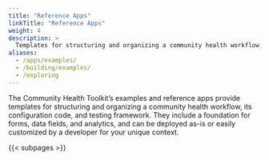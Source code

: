 ```yaml
---
title: "Reference Apps"
linkTitle: "Reference Apps"
weight: 4
description: >
  Templates for structuring and organizing a community health workflow, configuration code, and testing framework
aliases:
  - /apps/examples/
  - /building/examples/
  - /exploring
---
```


The Community Health Toolkit’s examples and reference apps provide templates for structuring and organizing a community health workflow, its configuration code, and testing framework. They include a foundation for forms, data fields, and analytics, and can be deployed as-is or easily customized by a developer for your unique context.

{{< subpages >}}
